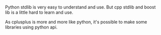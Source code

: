 Python stdlib is very easy to understand and use.
But cpp stdlib and boost lib is a little hard to learn and use.

As cplusplus is more and more like python, it's possible to make 
some libraries using python api.
